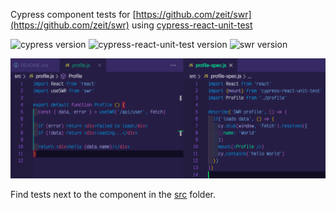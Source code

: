 Cypress component tests for [https://github.com/zeit/swr](https://github.com/zeit/swr) using [cypress-react-unit-test](https://github.com/bahmutov/cypress-react-unit-test)

![cypress version](https://img.shields.io/badge/cypress-5.4.0-brightgreen) ![cypress-react-unit-test version](https://img.shields.io/badge/cypress--react--unit--test-4.16.0-brightgreen) ![swr version](https://img.shields.io/badge/swr-0.3.5-brightgreen)

![Test code](images/test-code.png)

Find tests next to the component in the [src](src) folder.
